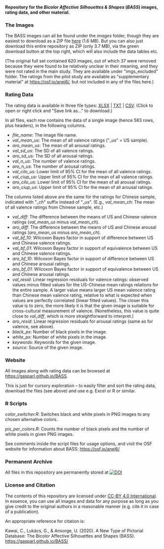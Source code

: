 **Repository for the _Bicolor Affective Silhouettes & Shapes_ (_BASS_) images, rating data, and other material.**

### The Images

The BASS images can all be found under the _images_ folder, though they are easiest to download as a ZIP file [here](https://gasparl.github.io/BASS/BASS_images.zip) (1.6 MB). But you can also just download this entire repository as ZIP (only 3.7 MB), via the green download button at the top right, which will also include the data tables etc.

(The original full set contained 620 images, out of which 37 were removed because they were found to be relatively unclear in their meaning, and they were not rated in the main study. They are available under "imgs_excluded" folder. The ratings from the pilot study are available as "supplementary material" at https://osf.io/anej6/, but not included in any of the files here.)

### Rating Data

The rating data is available in three file types: [XLSX](https://gasparl.github.io/BASS/BASS_data.xlsx) | [TXT](https://gasparl.github.io/BASS/BASS_data.txt) | [CSV](https://gasparl.github.io/BASS/BASS_data.csv). (Click to open or right click and "Save link as..." to download.)

In all files, each row contains the data of a single image (hence 583 rows, plus headers), in the following columns.

- _file_name_: The image file name.
- _val_mean_us_: The mean of all valence ratings ("__us_" = US sample).
- _aro_mean_us_: The mean of all arousal ratings.
- _val_sd_us_: The SD of all valence ratings.
- _aro_sd_us_: The SD of all arousal ratings.
- _val_n_us_: The number of valence ratings.
- _aro_n_us_: The number of arousal ratings.
- _val_cilo_us_: Lower limit of 95% CI for the mean of all valence ratings.
- _val_ciup_us_: Upper limit of 95% CI for the mean of all valence ratings.
- _aro_cilo_us_: Lower limit of 95% CI for the mean of all arousal ratings.
- _aro_ciup_us_: Upper limit of 95% CI for the mean of all arousal ratings.

The columns listed above are the same for the ratings for Chinese sample, indicated with "__ch_" suffix instead of "__us_". (E.g., _val_mean_ch_:  The mean of all valence ratings from Chinese sample, etc.)

- _val_diff_: The difference between the means of US and Chinese valence ratings (_val_mean_us_ minus _val_mean_ch_).
- _aro_diff_: The difference between the means of US and Chinese arousal ratings (_aro_mean_us_ minus _aro_mean_ch_).
- _val_bf_10_: Wilcoxon Bayes factor in support of difference between US and Chinese valence ratings.
- _val_bf_01_: Wilcoxon Bayes factor in support of equivalence between US and Chinese valence ratings.
- _aro_bf_10_: Wilcoxon Bayes factor in support of difference between US and Chinese arousal ratings.
- _aro_bf_01_: Wilcoxon Bayes factor in support of equivalence between US and Chinese arousal ratings.
- _val_resid_: Linear regression residuals for valence ratings: observed values minus fitted values for the US-Chinese mean ratings relations for the entire sample. A larger value means larger US mean valence rating than Chinese mean valence rating, relative to what is expected when values are perfectly correlated (linear fitted values). The closer this value is to zero, the more likely it is that the given image is suitable for cross-cultural measurement of valence. (Nonetheless, this value is quite close to _val_diff_, which is more straightforward to interpret.)
- _aro_resid_: Linear regression residuals for arousal ratings (same as for valence, see above).
- _black_px_: Number of black pixels in the image.
- _white_px_: Number of white pixels in the image.
- _keywords_: Keywords for the given image.
- _source_: Source of the given image.

### Website

All images along with rating data can be browsed at https://gasparl.github.io/BASS.

This is just for cursory exploration – to easily filter and sort the rating data, download the files (see above) and use e.g. Excel or R or similar.

### R Scripts

*color_switcher.R*: Switches black and white pixels in PNG images to any chosen alternative colors. 

*pix_per_colors.R*: Counts the number of black pixels and the number of white pixels in given PNG images. 

See comments inside the script files for usage options, and visit the OSF website for information about BASS: https://osf.io/anej6/


### Permanent Archive

All files in this repository are permanently stored at [![DOI](https://zenodo.org/badge/234654207.svg)](https://zenodo.org/badge/latestdoi/234654207)

### License and Citation

The contents of this repository are licensed under [CC-BY 4.0 International](https://github.com/gasparl/BASS/blob/master/LICENSE.md). In essence, you can use all images and data for any purpose as long as you give credit to the original authors in a reasonable manner (e.g. cite it in case of a publication).

An appropriate reference for citation is:

Kawai, C., Lukács, G., & Ansorge, U. (2020). A New Type of Pictorial Database: The Bicolor Affective Silhouettes and Shapes (BASS). https://gasparl.github.io/BASS/